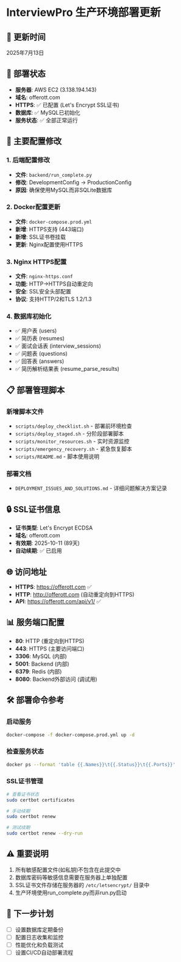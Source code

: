 # InterviewPro 生产环境部署更新

## 📅 更新时间
2025年7月13日

## 🚀 部署状态
- **服务器**: AWS EC2 (3.138.194.143)
- **域名**: offerott.com
- **HTTPS**: ✅ 已配置 (Let's Encrypt SSL证书)
- **数据库**: ✅ MySQL已初始化
- **服务状态**: ✅ 全部正常运行

## 🔧 主要配置修改

### 1. 后端配置修改
- **文件**: `backend/run_complete.py`
- **修改**: DevelopmentConfig → ProductionConfig
- **原因**: 确保使用MySQL而非SQLite数据库

### 2. Docker配置更新
- **文件**: `docker-compose.prod.yml`
- **新增**: HTTPS支持 (443端口)
- **新增**: SSL证书卷挂载
- **更新**: Nginx配置使用HTTPS

### 3. Nginx HTTPS配置
- **文件**: `nginx-https.conf`
- **功能**: HTTP→HTTPS自动重定向
- **安全**: SSL安全头部配置
- **协议**: 支持HTTP/2和TLS 1.2/1.3

### 4. 数据库初始化
- ✅ 用户表 (users)
- ✅ 简历表 (resumes)
- ✅ 面试会话表 (interview_sessions)
- ✅ 问题表 (questions)
- ✅ 回答表 (answers)
- ✅ 简历解析结果表 (resume_parse_results)

## 📋 部署管理脚本

### 新增脚本文件
- `scripts/deploy_checklist.sh` - 部署前环境检查
- `scripts/deploy_staged.sh` - 分阶段部署脚本
- `scripts/monitor_resources.sh` - 实时资源监控
- `scripts/emergency_recovery.sh` - 紧急恢复脚本
- `scripts/README.md` - 脚本使用说明

### 部署文档
- `DEPLOYMENT_ISSUES_AND_SOLUTIONS.md` - 详细问题解决方案记录

## 🔒 SSL证书信息
- **证书类型**: Let's Encrypt ECDSA
- **域名**: offerott.com
- **有效期**: 2025-10-11 (89天)
- **自动续期**: ✅ 已启用

## 🌐 访问地址
- **HTTPS**: https://offerott.com ✅
- **HTTP**: http://offerott.com (自动重定向到HTTPS)
- **API**: https://offerott.com/api/v1/ ✅

## 📊 服务端口配置
- **80**: HTTP (重定向到HTTPS)
- **443**: HTTPS (主要访问端口)
- **3306**: MySQL (内部)
- **5001**: Backend (内部)
- **6379**: Redis (内部)
- **8080**: Backend外部访问 (调试用)

## 🛠️ 部署命令参考

### 启动服务
```bash
docker-compose -f docker-compose.prod.yml up -d
```

### 检查服务状态
```bash
docker ps --format 'table {{.Names}}\t{{.Status}}\t{{.Ports}}'
```

### SSL证书管理
```bash
# 查看证书状态
sudo certbot certificates

# 手动续期
sudo certbot renew

# 测试续期
sudo certbot renew --dry-run
```

## ⚠️ 重要说明
1. 所有敏感配置文件(如私钥)不包含在此提交中
2. 数据库密码等敏感信息需要在服务器上单独配置
3. SSL证书文件存储在服务器的 `/etc/letsencrypt/` 目录中
4. 生产环境使用run_complete.py而非run.py启动

## 🎯 下一步计划
- [ ] 设置数据库定期备份
- [ ] 配置日志收集和监控
- [ ] 性能优化和负载测试
- [ ] 设置CI/CD自动部署流程 